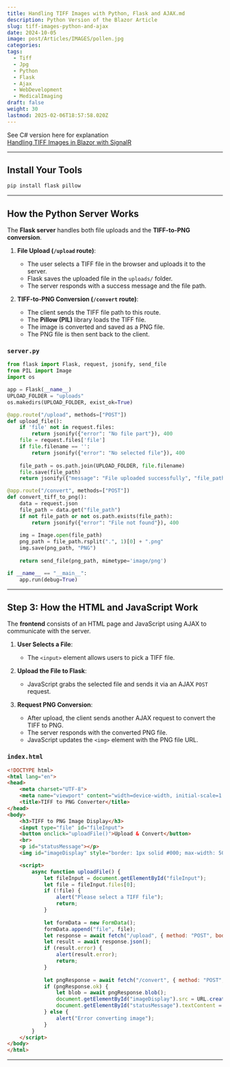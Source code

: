 ```yaml
---
title: Handling TIFF Images with Python, Flask and AJAX.md
description: Python Version of the Blazor Article
slug: tiff-images-python-and-ajax
date: 2024-10-05
image: post/Articles/IMAGES/pollen.jpg
categories: 
tags:
  - Tiff
  - Jpg
  - Python
  - Flask
  - Ajax
  - WebDevelopment
  - MedicalImaging
draft: false
weight: 30
lastmod: 2025-02-06T18:57:58.020Z
---
```

See C# version here for explanation\
[Handling TIFF Images in Blazor with SignalR](/post/Articles/NEW/Handling%20TIFF%20Images%20in%20Blazor%20with%20SignalR.md)

***

## **Install Your Tools**

```sh
pip install flask pillow
```

***

## **How the Python Server Works**

The **Flask server** handles both file uploads and the **TIFF-to-PNG conversion**.

1. **File Upload (`/upload` route)**:
   * The user selects a TIFF file in the browser and uploads it to the server.
   * Flask saves the uploaded file in the `uploads/` folder.
   * The server responds with a success message and the file path.

2. **TIFF-to-PNG Conversion (`/convert` route)**:
   * The client sends the TIFF file path to this route.
   * The **Pillow (PIL)** library loads the TIFF file.
   * The image is converted and saved as a PNG file.
   * The PNG file is then sent back to the client.

### **`server.py`**

```python
from flask import Flask, request, jsonify, send_file
from PIL import Image
import os

app = Flask(__name__)
UPLOAD_FOLDER = "uploads"
os.makedirs(UPLOAD_FOLDER, exist_ok=True)

@app.route("/upload", methods=["POST"])
def upload_file():
    if 'file' not in request.files:
        return jsonify({"error": "No file part"}), 400
    file = request.files['file']
    if file.filename == '':
        return jsonify({"error": "No selected file"}), 400
    
    file_path = os.path.join(UPLOAD_FOLDER, file.filename)
    file.save(file_path)
    return jsonify({"message": "File uploaded successfully", "file_path": file_path})

@app.route("/convert", methods=["POST"])
def convert_tiff_to_png():
    data = request.json
    file_path = data.get("file_path")
    if not file_path or not os.path.exists(file_path):
        return jsonify({"error": "File not found"}), 400
    
    img = Image.open(file_path)
    png_path = file_path.rsplit(".", 1)[0] + ".png"
    img.save(png_path, "PNG")
    
    return send_file(png_path, mimetype='image/png')

if __name__ == "__main__":
    app.run(debug=True)
```

***

## **Step 3: How the HTML and JavaScript Work**

The **frontend** consists of an HTML page and JavaScript using AJAX to communicate with the server.

1. **User Selects a File**:
   * The `<input>` element allows users to pick a TIFF file.

2. **Upload the File to Flask**:
   * JavaScript grabs the selected file and sends it via an AJAX `POST` request.

3. **Request PNG Conversion**:
   * After upload, the client sends another AJAX request to convert the TIFF to PNG.
   * The server responds with the converted PNG file.
   * JavaScript updates the `<img>` element with the PNG file URL.

### **`index.html`**

```html
<!DOCTYPE html>
<html lang="en">
<head>
    <meta charset="UTF-8">
    <meta name="viewport" content="width=device-width, initial-scale=1.0">
    <title>TIFF to PNG Converter</title>
</head>
<body>
    <h3>TIFF to PNG Image Display</h3>
    <input type="file" id="fileInput">
    <button onclick="uploadFile()">Upload & Convert</button>
    <br>
    <p id="statusMessage"></p>
    <img id="imageDisplay" style="border: 1px solid #000; max-width: 500px;" />

    <script>
        async function uploadFile() {
            let fileInput = document.getElementById("fileInput");
            let file = fileInput.files[0];
            if (!file) {
                alert("Please select a TIFF file");
                return;
            }
            
            let formData = new FormData();
            formData.append("file", file);
            let response = await fetch("/upload", { method: "POST", body: formData });
            let result = await response.json();
            if (result.error) {
                alert(result.error);
                return;
            }
            
            let pngResponse = await fetch("/convert", { method: "POST", body: JSON.stringify({ file_path: result.file_path }), headers: { "Content-Type": "application/json" }});
            if (pngResponse.ok) {
                let blob = await pngResponse.blob();
                document.getElementById("imageDisplay").src = URL.createObjectURL(blob);
                document.getElementById("statusMessage").textContent = "Image converted successfully";
            } else {
                alert("Error converting image");
            }
        }
    </script>
</body>
</html>
```

***

<!--

## **And There You Have It**
You’ve now successfully wrestled TIFF images into submission and made them web-friendly with Python and AJAX. 🏆 The **Flask backend** takes care of file uploads and TIFF-to-PNG conversion, while the **frontend** handles user interactions and image display.

Now go forth and dazzle your users with crisp, high-quality images, all while laughing at how browsers still can’t handle TIFFs. Cheers! 🍻

-->

<!-- 
---
title: "How to Wrestle TIFF Images into a Web App with Python and AJAX (and Win)"
description: "How to Wrestle TIFF Images into a Web App with Python and AJAX (and Win)"
slug: "how-to-wrestle-tiff-images-into-a-web-app-with-python-and-ajax-and-win"
date: "2024-12-10"
image: "post/Articles/IMAGES/35.jpg"
categories: []
tags: ["Tiff", "Jpg", "Python", "Flask", "Ajax", "Web Development", "Image Processing"]
draft: false
weight: 30
---

# **How to Wrestle TIFF Images into a Web App with Python and AJAX (and Win)**

## **Welcome to the TIFF Cage Match**

Alright, let’s talk about **TIFF** files. You know, those beefy, high-quality image files that refuse to be compressed like their JPEG cousins? The ones that scientists, doctors, and other people with fancy lab coats love to use? Yeah, those.

If you’ve ever tried to display a TIFF in a web browser, you’ve probably been met with the digital equivalent of a confused shrug. Turns out, browsers don’t support TIFFs because they’re too high-maintenance. But fear not, my fellow devs, because we have a **cunning plan**: convert that diva TIFF into a PNG and send it to the client using **Python (Flask) and AJAX**.

In this article, we’re going to:
1. **Convert TIFFs to PNGs on the server**
2. **Send them to the browser using AJAX**
3. **Let the browser display the image like it’s no big deal**
4. **Let users upload TIFFs dynamically**

Ready? Let’s do this. 🚀

---

## **Step 1: Install Your Tools**
Before we start, slap these packages into your Python project:
```sh
pip install flask pillow
```

---

## **Step 2: How the Python Server Works**

The **Flask server** handles both file uploads and the **TIFF-to-PNG conversion**.

1. **File Upload (`/upload` route)**:
   - The user selects a TIFF file in the browser and uploads it to the server.
   - Flask saves the uploaded file in the `uploads/` folder.
   - The server responds with a success message and the file path.

2. **TIFF-to-PNG Conversion (`/convert` route)**:
   - The client sends the TIFF file path to this route.
   - The **Pillow (PIL)** library loads the TIFF file.
   - The image is converted and saved as a PNG file.
   - The PNG file is then sent back to the client.

### **`server.py`**
```python
from flask import Flask, request, jsonify, send_file
from PIL import Image
import os

app = Flask(__name__)
UPLOAD_FOLDER = "uploads"
os.makedirs(UPLOAD_FOLDER, exist_ok=True)

@app.route("/upload", methods=["POST"])
def upload_file():
    if 'file' not in request.files:
        return jsonify({"error": "No file part"}), 400
    file = request.files['file']
    if file.filename == '':
        return jsonify({"error": "No selected file"}), 400
    
    file_path = os.path.join(UPLOAD_FOLDER, file.filename)
    file.save(file_path)
    return jsonify({"message": "File uploaded successfully", "file_path": file_path})

@app.route("/convert", methods=["POST"])
def convert_tiff_to_png():
    data = request.json
    file_path = data.get("file_path")
    if not file_path or not os.path.exists(file_path):
        return jsonify({"error": "File not found"}), 400
    
    img = Image.open(file_path)
    png_path = file_path.rsplit(".", 1)[0] + ".png"
    img.save(png_path, "PNG")
    
    return send_file(png_path, mimetype='image/png')

if __name__ == "__main__":
    app.run(debug=True)
```

---

## **Step 3: How the HTML and JavaScript Work**

The **frontend** consists of an HTML page and JavaScript using AJAX to communicate with the server.

1. **User Selects a File**:
   - The `<input>` element allows users to pick a TIFF file.

2. **Upload the File to Flask**:
   - JavaScript grabs the selected file and sends it via an AJAX `POST` request.

3. **Request PNG Conversion**:
   - After upload, the client sends another AJAX request to convert the TIFF to PNG.
   - The server responds with the converted PNG file.
   - JavaScript updates the `<img>` element with the PNG file URL.

### **`index.html`**
```html
<!DOCTYPE html>
<html lang="en">
<head>
    <meta charset="UTF-8">
    <meta name="viewport" content="width=device-width, initial-scale=1.0">
    <title>TIFF to PNG Converter</title>
</head>
<body>
    <h3>TIFF to PNG Image Display</h3>
    <input type="file" id="fileInput">
    <button onclick="uploadFile()">Upload & Convert</button>
    <br>
    <p id="statusMessage"></p>
    <img id="imageDisplay" style="border: 1px solid #000; max-width: 500px;" />

    <script>
        async function uploadFile() {
            let fileInput = document.getElementById("fileInput");
            let file = fileInput.files[0];
            if (!file) {
                alert("Please select a TIFF file");
                return;
            }
            
            let formData = new FormData();
            formData.append("file", file);
            let response = await fetch("/upload", { method: "POST", body: formData });
            let result = await response.json();
            if (result.error) {
                alert(result.error);
                return;
            }
            
            let pngResponse = await fetch("/convert", { method: "POST", body: JSON.stringify({ file_path: result.file_path }), headers: { "Content-Type": "application/json" }});
            if (pngResponse.ok) {
                let blob = await pngResponse.blob();
                document.getElementById("imageDisplay").src = URL.createObjectURL(blob);
                document.getElementById("statusMessage").textContent = "Image converted successfully";
            } else {
                alert("Error converting image");
            }
        }
    </script>
</body>
</html>
```

---

## **And There You Have It**
You’ve now successfully wrestled TIFF images into submission and made them web-friendly with Python and AJAX. 🏆 The **Flask backend** takes care of file uploads and TIFF-to-PNG conversion, while the **frontend** handles user interactions and image display.

Now go forth and dazzle your users with crisp, high-quality images, all while laughing at how browsers still can’t handle TIFFs. Cheers! 🍻


-->
